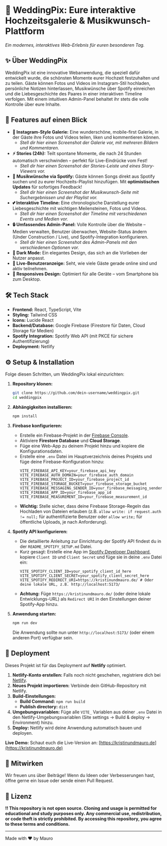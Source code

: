 # 💖 WeddingPix: Eure interaktive Hochzeitsgalerie & Musikwunsch-Plattform


_Ein modernes, interaktives Web-Erlebnis für euren besonderen Tag._

## ✨ Über WeddingPix

WeddingPix ist eine innovative Webanwendung, die speziell dafür entwickelt wurde, die schönsten Momente eurer Hochzeit festzuhalten und zu teilen. Gäste können Fotos und Videos im Instagram-Stil hochladen, persönliche Notizen hinterlassen, Musikwünsche über Spotify einreichen und die Liebesgeschichte des Paares in einer interaktiven Timeline verfolgen. Mit einem intuitiven Admin-Panel behaltet ihr stets die volle Kontrolle über eure Inhalte.

## 🚀 Features auf einen Blick

*   **📸 Instagram-Style Galerie:** Eine wunderschöne, mobile-first Galerie, in der Gäste ihre Fotos und Videos teilen, liken und kommentieren können.
    *   _Stell dir hier einen Screenshot der Galerie vor, mit mehreren Bildern und Kommentaren._
*   **⚡ Stories (24h):** Teilt spontane Momente, die nach 24 Stunden automatisch verschwinden – perfekt für Live-Eindrücke vom Fest!
    *   _Stell dir hier einen Screenshot der Stories-Leiste und eines Story-Viewers vor._
*   **🎵 Musikwünsche via Spotify:** Gäste können Songs direkt aus Spotify suchen und zu eurer Hochzeits-Playlist hinzufügen. Mit **optimistischen Updates** für sofortiges Feedback!
    *   _Stell dir hier einen Screenshot der Musikwunsch-Seite mit Suchergebnissen und der Playlist vor._
*   **💕 Interaktive Timeline:** Eine chronologische Darstellung eurer Liebesgeschichte mit wichtigen Meilensteinen, Fotos und Videos.
    *   _Stell dir hier einen Screenshot der Timeline mit verschiedenen Events und Medien vor._
*   **🔒 Umfassendes Admin-Panel:** Volle Kontrolle über die Website – Medien verwalten, Benutzer überwachen, Website-Status ändern (Under Construction / Live), und Spotify-Integration konfigurieren.
    *   _Stell dir hier einen Screenshot des Admin-Panels mit den verschiedenen Optionen vor._
*   **🌙 Dark Mode:** Ein elegantes Design, das sich an die Vorlieben der Nutzer anpasst.
*   **👥 Live-Benutzeranzeige:** Seht, wie viele Gäste gerade online sind und aktiv teilnehmen.
*   **📱 Responsives Design:** Optimiert für alle Geräte – vom Smartphone bis zum Desktop.

## 🛠️ Tech Stack

*   **Frontend:** React, TypeScript, Vite
*   **Styling:** Tailwind CSS
*   **Icons:** Lucide React
*   **Backend/Database:** Google Firebase (Firestore für Daten, Cloud Storage für Medien)
*   **Spotify Integration:** Spotify Web API (mit PKCE für sichere Authentifizierung)
*   **Deployment:** Netlify

## ⚙️ Setup & Installation

Folge diesen Schritten, um WeddingPix lokal einzurichten:

1.  **Repository klonen:**
    ```bash
    git clone https://github.com/dein-username/weddingpix.git
    cd weddingpix
    ```

2.  **Abhängigkeiten installieren:**
    ```bash
    npm install
    ```

3.  **Firebase konfigurieren:**
    *   Erstelle ein Firebase-Projekt in der [Firebase Console](https://console.firebase.google.com/).
    *   Aktiviere **Firestore Database** und **Cloud Storage**.
    *   Füge eine Web-App zu deinem Projekt hinzu und kopiere die Konfigurationsdaten.
    *   Erstelle eine `.env` Datei im Hauptverzeichnis deines Projekts und füge deine Firebase-Konfiguration hinzu:
        ```env
        VITE_FIREBASE_API_KEY=your_firebase_api_key
        VITE_FIREBASE_AUTH_DOMAIN=your_firebase_auth_domain
        VITE_FIREBASE_PROJECT_ID=your_firebase_project_id
        VITE_FIREBASE_STORAGE_BUCKET=your_firebase_storage_bucket
        VITE_FIREBASE_MESSAGING_SENDER_ID=your_firebase_messaging_sender_id
        VITE_FIREBASE_APP_ID=your_firebase_app_id
        VITE_FIREBASE_MEASUREMENT_ID=your_firebase_measurement_id
        ```
    *   **Wichtig:** Stelle sicher, dass deine Firebase Storage-Regeln das Hochladen von Dateien erlauben (z.B. `allow write: if request.auth != null;` für authentifizierte Benutzer oder `allow write;` für öffentliche Uploads, je nach Anforderung).

4.  **Spotify API konfigurieren:**
    *   Die detaillierte Anleitung zur Einrichtung der Spotify API findest du in der `README_SPOTIFY_SETUP.md` Datei.
    *   Kurz gesagt: Erstelle eine App im [Spotify Developer Dashboard](https://developer.spotify.com/dashboard/applications), kopiere `Client ID` und `Client Secret` und füge sie in deine `.env` Datei ein:
        ```env
        VITE_SPOTIFY_CLIENT_ID=your_spotify_client_id_here
        VITE_SPOTIFY_CLIENT_SECRET=your_spotify_client_secret_here
        VITE_SPOTIFY_REDIRECT_URI=https://kristinundmauro.de/ # Oder deine lokale URL, z.B. http://localhost:5173/
        ```
    *   **Achtung:** Füge `https://kristinundmauro.de/` (oder deine lokale Entwicklungs-URL) als `Redirect URI` in den Einstellungen deiner Spotify-App hinzu.

5.  **Anwendung starten:**
    ```bash
    npm run dev
    ```
    Die Anwendung sollte nun unter `http://localhost:5173/` (oder einem anderen Port) verfügbar sein.

## 🚀 Deployment

Dieses Projekt ist für das Deployment auf **Netlify** optimiert.

1.  **Netlify-Konto erstellen:** Falls noch nicht geschehen, registriere dich bei [Netlify](https://www.netlify.com/).
2.  **Neues Projekt importieren:** Verbinde dein GitHub-Repository mit Netlify.
3.  **Build-Einstellungen:**
    *   **Build Command:** `npm run build`
    *   **Publish directory:** `dist`
4.  **Umgebungsvariablen:** Füge alle `VITE_` Variablen aus deiner `.env` Datei in den Netlify-Umgebungsvariablen (Site settings -> Build & deploy -> Environment) hinzu.
5.  **Deploy:** Netlify wird deine Anwendung automatisch bauen und deployen.

**Live Demo:**
Schaut euch die Live-Version an: [https://kristinundmauro.de](https://kristinundmauro.de)

## 🤝 Mitwirken

Wir freuen uns über Beiträge! Wenn du Ideen oder Verbesserungen hast, öffne gerne ein Issue oder sende einen Pull Request.

## 📄 Lizenz

**!! This repository is not open source. Cloning and usage is permitted for educational and study purposes only. Any commercial use, redistribution, or code theft is strictly prohibited. By accessing this repository, you agree to these terms and conditions.**

---

Made with ❤️ by Mauro
